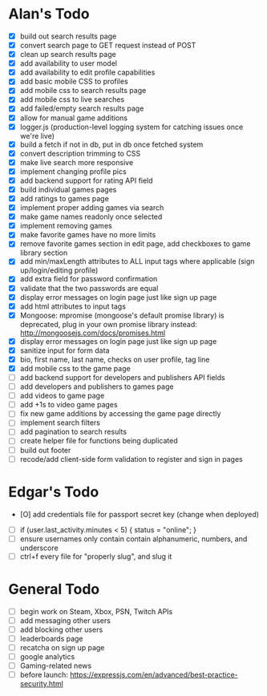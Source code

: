 # Alan's Todo
- [X] build out search results page
- [X] convert search page to GET request instead of POST
- [X] clean up search results page
- [X] add availability to user model
- [X] add availability to edit profile capabilities
- [X] add basic mobile CSS to profiles
- [X] add mobile css to search results page
- [X] add mobile css to live searches
- [X] add failed/empty search results page
- [X] allow for manual game additions
- [X] logger.js (production-level logging system for catching issues once we're live)
- [X] build a fetch if not in db, put in db once fetched system
- [X] convert description trimming to CSS
- [X] make live search more responsive
- [X] implement changing profile pics
- [X] add backend support for rating API field
- [X] build individual games pages
- [X] add ratings to games page
- [X] implement proper adding games via search
- [X] make game names readonly once selected
- [X] implement removing games
- [X] make favorite games have no more limits
- [X] remove favorite games section in edit page, add checkboxes to game library section
- [X] add min/maxLength attributes to ALL input tags where applicable (sign up/login/editing profile)
- [X] add extra field for password confirmation
- [X] validate that the two passwords are equal
- [X] display error messages on login page just like sign up page
- [X] add html attributes to input tags
- [X] Mongoose: mpromise (mongoose's default promise library) is deprecated, plug in your own promise library instead: http://mongoosejs.com/docs/promises.html
- [X] display error messages on login page just like sign up page
- [X] sanitize input for form data
- [X] bio, first name, last name, checks on user profile, tag line
- [X] add mobile css to the game page
- [ ] add backend support for developers and publishers API fields
- [ ] add developers and publishers to games page
- [ ] add videos to game page
- [ ] add +1s to video game pages
- [ ] fix new game additions by accessing the game page directly
- [ ] implement search filters
- [ ] add pagination to search results
- [ ] create helper file for functions being duplicated
- [ ] build out footer
- [ ] recode/add client-side form validation to register and sign in pages

# Edgar's Todo
- [O] add credentials file for passport secret key (change when deployed)
- [ ] if (user.last_activity.minutes < 5) { status = "online"; }
- [ ] ensure usernames only contain contain alphanumeric, numbers, and underscore
- [ ] ctrl+f every file for "properly slug", and slug it

# General Todo
- [ ] begin work on Steam, Xbox, PSN, Twitch APIs
- [ ] add messaging other users
- [ ] add blocking other users
- [ ] leaderboards page
- [ ] recatcha on sign up page
- [ ] google analytics
- [ ] Gaming-related news
- [ ] before launch: https://expressjs.com/en/advanced/best-practice-security.html
